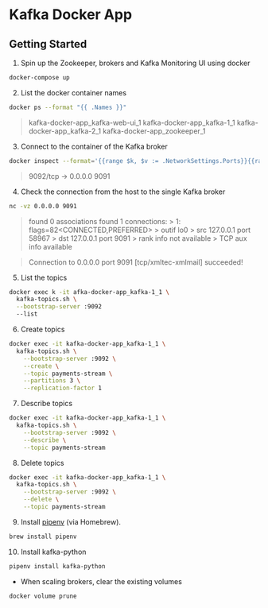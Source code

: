 # Kafka Docker App 

## Getting Started
1. Spin up the Zookeeper, brokers and Kafka Monitoring UI using docker

```bash
docker-compose up
```

2. List the docker container names

```bash
docker ps --format "{{ .Names }}"
```

> kafka-docker-app_kafka-web-ui_1
> kafka-docker-app_kafka-1_1
> kafka-docker-app_kafka-2_1
> kafka-docker-app_zookeeper_1

3. Connect to the container of the Kafka broker

```bash
docker inspect --format='{{range $k, $v := .NetworkSettings.Ports}}{{range $v}}{{$k}} -> {{.HostIp}} {{.HostPort}}{{end}}{{end}}' kafka-docker-app_kafka-1_1
```

> 9092/tcp -> 0.0.0.0 9091

4. Check the connection from the host to the single Kafka broker

```bash
nc -vz 0.0.0.0 9091
```

> found 0 associations
> found 1 connections:
    > 1:	flags=82<CONNECTED,PREFERRED>
	> outif lo0
	> src 127.0.0.1 port 58967
	> dst 127.0.0.1 port 9091
	> rank info not available
	> TCP aux info available

> Connection to 0.0.0.0 port 9091 [tcp/xmltec-xmlmail] succeeded!

5. List the topics

```bash
docker exec k -it afka-docker-app_kafka-1_1 \
  kafka-topics.sh \
  --bootstrap-server :9092
  --list 
```

6. Create topics

```bash
docker exec -it kafka-docker-app_kafka-1_1 \
  kafka-topics.sh \
    --bootstrap-server :9092 \
    --create \
    --topic payments-stream \
    --partitions 3 \
    --replication-factor 1
```

7. Describe topics

```bash
docker exec -it kafka-docker-app_kafka-1_1 \
  kafka-topics.sh \
    --bootstrap-server :9092 \
    --describe \
    --topic payments-stream
```

8. Delete topics

```bash
docker exec -it kafka-docker-app_kafka-1_1 \
  kafka-topics.sh \
    --bootstrap-server :9092 \
    --delete \
    --topic payments-stream
```

9. Install [pipenv](https://formulae.brew.sh/formula/pipenv) (via Homebrew).

```bash
brew install pipenv
```

10. Install kafka-python

```bash
pipenv install kafka-python
```

* When scaling brokers, clear the existing volumes

```bash
docker volume prune
```




